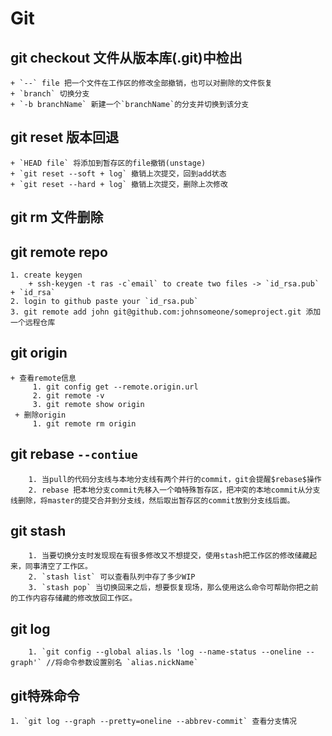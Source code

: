 # Git
## git checkout 文件从版本库(.git)中检出
	+ `--` file 把一个文件在工作区的修改全部撤销，也可以对删除的文件恢复
	+ `branch` 切换分支
	+ `-b branchName` 新建一个`branchName`的分支并切换到该分支
	
## git reset 版本回退
	+ `HEAD file` 将添加到暂存区的file撤销(unstage)
	+ `git reset --soft + log` 撤销上次提交，回到add状态
	+ `git reset --hard + log` 撤销上次提交，删除上次修改	
	
## git rm 文件删除

## git remote repo
	1. create keygen
		+ ssh-keygen -t ras -c`email` to create two files -> `id_rsa.pub` + `id_rsa`
	2. login to github paste your `id_rsa.pub`	
	3. git remote add john git@github.com:johnsomeone/someproject.git 添加一个远程仓库

## git origin
	+ 查看remote信息
		 1. git config get --remote.origin.url
		 2. git remote -v
		 3. git remote show origin
	 + 删除origin
		 1. git remote rm origin  

## git rebase `--contiue`
		1. 当pull的代码分支线与本地分支线有两个并行的commit，git会提醒$rebase$操作
		2. rebase 把本地分支commit先移入一个咱特殊暂存区，把冲突的本地commit从分支线删除，将master的提交合并到分支线，然后取出暂存区的commit放到分支线后面。

## git stash
		1. 当要切换分支时发现现在有很多修改又不想提交，使用stash把工作区的修改储藏起来，同事清空了工作区。
		2. `stash list` 可以查看队列中存了多少WIP
		3. `stash pop` 当切换回来之后，想要恢复现场，那么使用这么命令可帮助你把之前的工作内容存储藏的修改放回工作区。

## git log
		1. `git config --global alias.ls 'log --name-status --oneline --graph'` //将命令参数设置别名 `alias.nickName`

## git特殊命令
	1. `git log --graph --pretty=oneline --abbrev-commit` 查看分支情况

